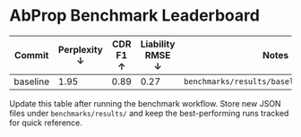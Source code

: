 # AbProp Benchmark Leaderboard

| Commit | Perplexity ↓ | CDR F1 ↑ | Liability RMSE ↓ | Notes |
|--------|--------------|----------|------------------|-------|
| baseline | 1.95 | 0.89 | 0.27 | `benchmarks/results/baseline_example.json` |

Update this table after running the benchmark workflow. Store new JSON files under `benchmarks/results/` and keep the best-performing runs tracked for quick reference.
